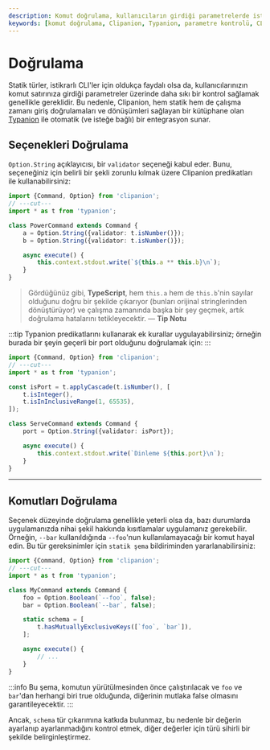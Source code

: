 ```yaml
---
description: Komut doğrulama, kullanıcıların girdiği parametrelerde istenen biçimi sağlamak için Clipanion ve Typanion kütüphanesinin nasıl kullanılacağını açıklar.
keywords: [komut doğrulama, Clipanion, Typanion, parametre kontrolü, CLI]
---
```


# Doğrulama

Statik türler, istikrarlı CLI'ler için oldukça faydalı olsa da, kullanıcılarınızın komut satırınıza girdiği parametreler üzerinde daha sıkı bir kontrol sağlamak genellikle gereklidir. Bu nedenle, Clipanion, hem statik hem de çalışma zamanı giriş doğrulamaları ve dönüşümleri sağlayan bir kütüphane olan [Typanion](https://github.com/arcanis/typanion) ile otomatik (ve isteğe bağlı) bir entegrasyon sunar.

## Seçenekleri Doğrulama

`Option.String` açıklayıcısı, bir `validator` seçeneği kabul eder. Bunu, seçeneğiniz için belirli bir şekli zorunlu kılmak üzere Clipanion predikatları ile kullanabilirsiniz:

```ts twoslash
import {Command, Option} from 'clipanion';
// ---cut---
import * as t from 'typanion';

class PowerCommand extends Command {
    a = Option.String({validator: t.isNumber()});
    b = Option.String({validator: t.isNumber()});

    async execute() {
        this.context.stdout.write(`${this.a ** this.b}\n`);
    }
}
```

> Gördüğünüz gibi, **TypeScript**, hem `this.a` hem de `this.b`'nin sayılar olduğunu doğru bir şekilde çıkarıyor (bunları orijinal stringlerinden dönüştürüyor) ve çalışma zamanında başka bir şey geçmek, artık doğrulama hatalarını tetikleyecektir. 
> — **Tip Notu**

:::tip
Typanion predikatlarını kullanarak ek kurallar uygulayabilirsiniz; örneğin burada bir şeyin geçerli bir port olduğunu doğrulamak için:
:::

```ts twoslash
import {Command, Option} from 'clipanion';
// ---cut---
import * as t from 'typanion';

const isPort = t.applyCascade(t.isNumber(), [
    t.isInteger(),
    t.isInInclusiveRange(1, 65535),
]);

class ServeCommand extends Command {
    port = Option.String({validator: isPort});

    async execute() {
        this.context.stdout.write(`Dinleme ${this.port}\n`);
    }
}
```

---

## Komutları Doğrulama

Seçenek düzeyinde doğrulama genellikle yeterli olsa da, bazı durumlarda uygulamanızda nihai şekil hakkında kısıtlamalar uygulamanız gerekebilir. Örneğin, `--bar` kullanıldığında `--foo`'nun kullanılamayacağı bir komut hayal edin. Bu tür gereksinimler için `statik şema` bildiriminden yararlanabilirsiniz:

```ts twoslash
import {Command, Option} from 'clipanion';
// ---cut---
import * as t from 'typanion';

class MyCommand extends Command {
    foo = Option.Boolean(`--foo`, false);
    bar = Option.Boolean(`--bar`, false);

    static schema = [
        t.hasMutuallyExclusiveKeys([`foo`, `bar`]),
    ];

    async execute() {
        // ...
    }
}
```

:::info
Bu şema, komutun yürütülmesinden önce çalıştırılacak ve `foo` ve `bar`'dan herhangi biri true olduğunda, diğerinin mutlaka false olmasını garantileyecektir.
:::

Ancak, `schema` tür çıkarımına katkıda bulunmaz, bu nedenle bir değerin ayarlanıp ayarlanmadığını kontrol etmek, diğer değerler için türü sihirli bir şekilde belirginleştirmez.